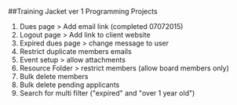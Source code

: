 ##Training Jacket ver 1 Programming Projects

1. Dues page > Add email link (completed 07072015)
2. Logout page > Add link to client website
3. Expired dues page > change message to user
4. Restrict duplicate members emails
5. Event setup > allow attachments
6. Resource Folder > restrict members (allow board members only)
7. Bulk delete members
8. Bulk delete pending applicants
9. Search for multi filter ("expired" and "over 1 year old")
